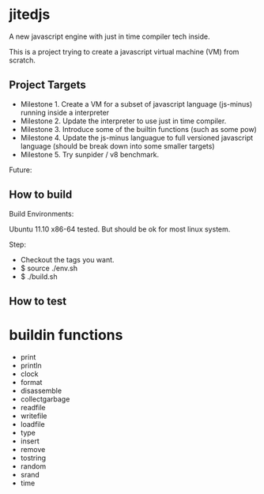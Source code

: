 jitedjs
=======
A new javascript engine with just in time compiler tech inside.

This is a project trying to create a javascript virtual machine (VM) from scratch. 


Project Targets
---------------
* Milestone 1. Create a VM for a subset of javascript language (js-minus) running inside a interpreter
* Milestone 2. Update the interpreter to use just in time compiler.
* Milestone 3. Introduce some of the builtin functions (such as some pow)
* Milestone 4. Update the js-minus languague to full versioned javascript language (should be break down into some smaller targets)
* Milestone 5. Try sunpider / v8 benchmark.

Future:

How to build
------------

Build Environments:

Ubuntu 11.10 x86-64 tested. But should be ok for most linux system.

Step:

* Checkout the tags you want.
* $ source ./env.sh
* $ ./build.sh


How to test
-----------


buildin functions
=================

* print
* println
* clock
* format
* disassemble
* collectgarbage
* readfile
* writefile
* loadfile
* type
* insert
* remove
* tostring
* random
* srand
* time
